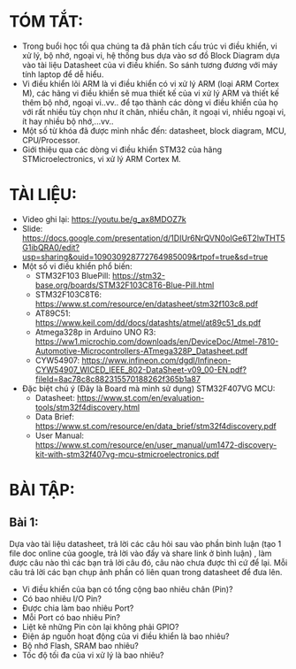# TÓM TẮT:
- Trong buổi học tối qua chúng ta đã phân tích cấu trúc vi điều khiển, vi xử lý, bộ nhớ, ngoại vi, hệ thống bus dựa vào sơ đồ Block Diagram dựa vào tài liệu Datasheet của vi điều khiển. So sánh tương đương với máy tính laptop để dễ hiểu.
- Vi điều khiển lõi ARM là vi điều khiển có vi xử lý ARM (loại ARM Cortex M), các hãng vi điều khiển sẽ mua thiết kế của vi xử lý ARM và thiết kế thêm bộ nhớ, ngoại vi..vv.. để tạo thành các dòng vi điều khiển của họ với rất nhiều tùy chọn như ít chân, nhiều chân, ít ngoại vi, nhiều ngoại vi, ít hay nhiều bộ nhớ,...vv..
- Một số từ khóa đã được mình nhắc đến: datasheet, block diagram, MCU, CPU/Processor.
- Giới thiệu qua các dòng vi điều khiển STM32 của hãng STMicroelectronics, vi xử lý ARM Cortex M.

# TÀI LIỆU: 
- Video ghi lại: https://youtu.be/g_ax8MDOZ7k
- Slide: https://docs.google.com/presentation/d/1DIUr6NrQVN0oIGe6T2lwTHT5G1ibQRA0/edit?usp=sharing&ouid=109030928772764985009&rtpof=true&sd=true
- Một số vi điều khiển phổ biến:
  + STM32F103 BluePill: https://stm32-base.org/boards/STM32F103C8T6-Blue-Pill.html
  + STM32F103C8T6: https://www.st.com/resource/en/datasheet/stm32f103c8.pdf
  + AT89C51: https://www.keil.com/dd/docs/datashts/atmel/at89c51_ds.pdf
  + Atmega328p in Arduino UNO R3: https://ww1.microchip.com/downloads/en/DeviceDoc/Atmel-7810-Automotive-Microcontrollers-ATmega328P_Datasheet.pdf
  + CYW54907: https://www.infineon.com/dgdl/Infineon-CYW54907_WICED_IEEE_802-DataSheet-v09_00-EN.pdf?fileId=8ac78c8c882315570188262f365b1a87
- Đặc biệt chú ý (Đây là Board mà mình sử dụng) STM32F407VG MCU: 
  + Datasheet:  https://www.st.com/en/evaluation-tools/stm32f4discovery.html
  + Data Brief: https://www.st.com/resource/en/data_brief/stm32f4discovery.pdf
  + User Manual: https://www.st.com/resource/en/user_manual/um1472-discovery-kit-with-stm32f407vg-mcu-stmicroelectronics.pdf

# BÀI TẬP: 
## Bài 1: 
Dựa vào tài liệu datasheet, trả lời các câu hỏi sau vào phần bình luận (tạo 1 file doc online của google, trả lời vào đấy và share link ở bình luận) , làm được câu nào thì các bạn trả lời câu đó, câu nào chưa được thì cứ để lại. Mỗi câu trả lời các bạn chụp ảnh phần có liên quan trong datasheet để đưa lên.
- Vi điều khiển của bạn có tổng cộng bao nhiêu chân (Pin)?
- Có bao nhiêu I/O Pin?
- Được chia làm bao nhiêu Port?
- Mỗi Port có bao nhiêu Pin?
- Liệt kê những Pin còn lại không phải GPIO?
- Điện áp nguồn hoạt động của vi điều khiển là bao nhiêu?
- Bộ nhớ Flash, SRAM bao nhiêu?
- Tốc độ tối đa của vi xử lý là bao nhiêu?
